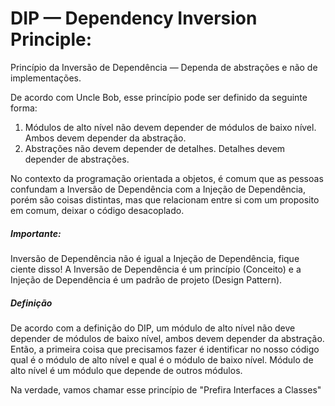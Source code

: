 # DIP — Dependency Inversion Principle:

Princípio da Inversão de Dependência — Dependa de abstrações e não de implementações.

De acordo com Uncle Bob, esse princípio pode ser definido da seguinte forma:

1. Módulos de alto nível não devem depender de módulos de baixo nível. Ambos devem depender da abstração.
2. Abstrações não devem depender de detalhes. Detalhes devem depender de abstrações.

No contexto da programação orientada a objetos, é comum que as pessoas confundam a Inversão de Dependência com a Injeção de Dependência, porém são coisas distintas, mas que relacionam entre si com um proposito em comum, deixar o código desacoplado.

##### Importante:

Inversão de Dependência não é igual a Injeção de Dependência, fique ciente disso! A Inversão de Dependência é um princípio (Conceito) e a Injeção de Dependência é um padrão de projeto (Design Pattern).

##### Definição

De acordo com a definição do DIP, um módulo de alto nível não deve depender de módulos de baixo nível, ambos devem depender da abstração. Então, a primeira coisa que precisamos fazer é identificar no nosso código qual é o módulo de alto nível e qual é o módulo de baixo nível. Módulo de alto nível é um módulo que depende de outros módulos.

Na verdade, vamos chamar esse princípio de "Prefira
Interfaces a Classes"
